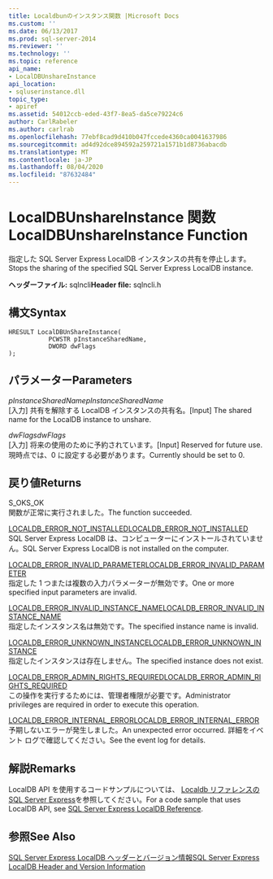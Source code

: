 ```yaml
---
title: Localdbunのインスタンス関数 |Microsoft Docs
ms.custom: ''
ms.date: 06/13/2017
ms.prod: sql-server-2014
ms.reviewer: ''
ms.technology: ''
ms.topic: reference
api_name:
- LocalDBUnshareInstance
api_location:
- sqluserinstance.dll
topic_type:
- apiref
ms.assetid: 54012ccb-eded-43f7-8ea5-da5ce79224c6
author: CarlRabeler
ms.author: carlrab
ms.openlocfilehash: 77ebf8cad9d410b047fccede4360ca0041637986
ms.sourcegitcommit: ad4d92dce894592a259721a1571b1d8736abacdb
ms.translationtype: MT
ms.contentlocale: ja-JP
ms.lasthandoff: 08/04/2020
ms.locfileid: "87632484"
---
```

# <a name="localdbunshareinstance-function"></a><span data-ttu-id="169ad-102">LocalDBUnshareInstance 関数</span><span class="sxs-lookup"><span data-stu-id="169ad-102">LocalDBUnshareInstance Function</span></span>
  <span data-ttu-id="169ad-103">指定した SQL Server Express LocalDB インスタンスの共有を停止します。</span><span class="sxs-lookup"><span data-stu-id="169ad-103">Stops the sharing of the specified SQL Server Express LocalDB instance.</span></span>  
  
 <span data-ttu-id="169ad-104">**ヘッダーファイル:** sqlncli</span><span class="sxs-lookup"><span data-stu-id="169ad-104">**Header file:** sqlncli.h</span></span>  
  
## <a name="syntax"></a><span data-ttu-id="169ad-105">構文</span><span class="sxs-lookup"><span data-stu-id="169ad-105">Syntax</span></span>  
  
```  
HRESULT LocalDBUnShareInstance(  
           PCWSTR pInstanceSharedName,   
           DWORD dwFlags   
);  
```  
  
## <a name="parameters"></a><span data-ttu-id="169ad-106">パラメーター</span><span class="sxs-lookup"><span data-stu-id="169ad-106">Parameters</span></span>  
 <span data-ttu-id="169ad-107">*pInstanceSharedName*</span><span class="sxs-lookup"><span data-stu-id="169ad-107">*pInstanceSharedName*</span></span>  
 <span data-ttu-id="169ad-108">[入力] 共有を解除する LocalDB インスタンスの共有名。</span><span class="sxs-lookup"><span data-stu-id="169ad-108">[Input] The shared name for the LocalDB instance to unshare.</span></span>  
  
 <span data-ttu-id="169ad-109">*dwFlags*</span><span class="sxs-lookup"><span data-stu-id="169ad-109">*dwFlags*</span></span>  
 <span data-ttu-id="169ad-110">[入力] 将来の使用のために予約されています。</span><span class="sxs-lookup"><span data-stu-id="169ad-110">[Input] Reserved for future use.</span></span> <span data-ttu-id="169ad-111">現時点では、0 に設定する必要があります。</span><span class="sxs-lookup"><span data-stu-id="169ad-111">Currently should be set to 0.</span></span>  
  
## <a name="returns"></a><span data-ttu-id="169ad-112">戻り値</span><span class="sxs-lookup"><span data-stu-id="169ad-112">Returns</span></span>  
 <span data-ttu-id="169ad-113">S_OK</span><span class="sxs-lookup"><span data-stu-id="169ad-113">S_OK</span></span>  
 <span data-ttu-id="169ad-114">関数が正常に実行されました。</span><span class="sxs-lookup"><span data-stu-id="169ad-114">The function succeeded.</span></span>  
  
 [<span data-ttu-id="169ad-115">LOCALDB_ERROR_NOT_INSTALLED</span><span class="sxs-lookup"><span data-stu-id="169ad-115">LOCALDB_ERROR_NOT_INSTALLED</span></span>](../express-localdb-error-messages/localdb-error-not-installed.md)  
 <span data-ttu-id="169ad-116">SQL Server Express LocalDB は、コンピューターにインストールされていません。</span><span class="sxs-lookup"><span data-stu-id="169ad-116">SQL Server Express LocalDB is not installed on the computer.</span></span>  
  
 [<span data-ttu-id="169ad-117">LOCALDB_ERROR_INVALID_PARAMETER</span><span class="sxs-lookup"><span data-stu-id="169ad-117">LOCALDB_ERROR_INVALID_PARAMETER</span></span>](../express-localdb-error-messages/localdb-error-invalid-parameter.md)  
 <span data-ttu-id="169ad-118">指定した 1 つまたは複数の入力パラメーターが無効です。</span><span class="sxs-lookup"><span data-stu-id="169ad-118">One or more specified input parameters are invalid.</span></span>  
  
 [<span data-ttu-id="169ad-119">LOCALDB_ERROR_INVALID_INSTANCE_NAME</span><span class="sxs-lookup"><span data-stu-id="169ad-119">LOCALDB_ERROR_INVALID_INSTANCE_NAME</span></span>](../express-localdb-error-messages/localdb-error-invalid-instance-name.md)  
 <span data-ttu-id="169ad-120">指定したインスタンス名は無効です。</span><span class="sxs-lookup"><span data-stu-id="169ad-120">The specified instance name is invalid.</span></span>  
  
 [<span data-ttu-id="169ad-121">LOCALDB_ERROR_UNKNOWN_INSTANCE</span><span class="sxs-lookup"><span data-stu-id="169ad-121">LOCALDB_ERROR_UNKNOWN_INSTANCE</span></span>](../express-localdb-error-messages/localdb-error-unknown-instance.md)  
 <span data-ttu-id="169ad-122">指定したインスタンスは存在しません。</span><span class="sxs-lookup"><span data-stu-id="169ad-122">The specified instance does not exist.</span></span>  
  
 [<span data-ttu-id="169ad-123">LOCALDB_ERROR_ADMIN_RIGHTS_REQUIRED</span><span class="sxs-lookup"><span data-stu-id="169ad-123">LOCALDB_ERROR_ADMIN_RIGHTS_REQUIRED</span></span>](../express-localdb-error-messages/localdb-error-admin-rights-required.md)  
 <span data-ttu-id="169ad-124">この操作を実行するためには、管理者権限が必要です。</span><span class="sxs-lookup"><span data-stu-id="169ad-124">Administrator privileges are required in order to execute this operation.</span></span>  
  
 [<span data-ttu-id="169ad-125">LOCALDB_ERROR_INTERNAL_ERROR</span><span class="sxs-lookup"><span data-stu-id="169ad-125">LOCALDB_ERROR_INTERNAL_ERROR</span></span>](../express-localdb-error-messages/localdb-error-internal-error.md)  
 <span data-ttu-id="169ad-126">予期しないエラーが発生しました。</span><span class="sxs-lookup"><span data-stu-id="169ad-126">An unexpected error occurred.</span></span> <span data-ttu-id="169ad-127">詳細をイベント ログで確認してください。</span><span class="sxs-lookup"><span data-stu-id="169ad-127">See the event log for details.</span></span>  
  
## <a name="remarks"></a><span data-ttu-id="169ad-128">解説</span><span class="sxs-lookup"><span data-stu-id="169ad-128">Remarks</span></span>  
 <span data-ttu-id="169ad-129">LocalDB API を使用するコードサンプルについては、 [Localdb リファレンスの SQL Server Express](../sql-server-express-localdb-reference.md)を参照してください。</span><span class="sxs-lookup"><span data-stu-id="169ad-129">For a code sample that uses LocalDB API, see [SQL Server Express LocalDB Reference](../sql-server-express-localdb-reference.md).</span></span>  
  
## <a name="see-also"></a><span data-ttu-id="169ad-130">参照</span><span class="sxs-lookup"><span data-stu-id="169ad-130">See Also</span></span>  
 [<span data-ttu-id="169ad-131">SQL Server Express LocalDB ヘッダーとバージョン情報</span><span class="sxs-lookup"><span data-stu-id="169ad-131">SQL Server Express LocalDB Header and Version Information</span></span>](sql-server-express-localdb-header-and-version-information.md)  
  
  
